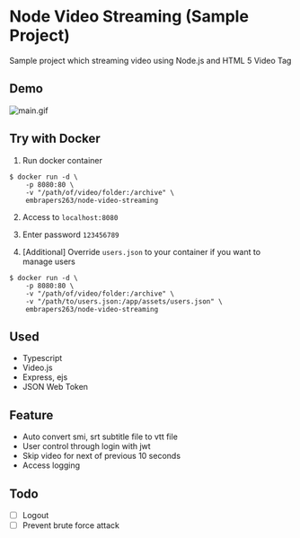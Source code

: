 # Node Video Streaming (Sample Project)

Sample project which streaming video using Node.js and HTML 5 Video Tag

## Demo

![main.gif](https://github.com/Noverish/Node-Video-Streaming/blob/master/readme/main.gif?raw=true)

## Try with Docker

1) Run docker container

```shell
$ docker run -d \
    -p 8080:80 \
    -v "/path/of/video/folder:/archive" \
    embrapers263/node-video-streaming
```

2) Access to `localhost:8080`

3) Enter password `123456789`

4) [Additional] Override `users.json` to your container if you want to manage users

```shell
$ docker run -d \
    -p 8080:80 \
    -v "/path/of/video/folder:/archive" \
    -v "/path/to/users.json:/app/assets/users.json" \
    embrapers263/node-video-streaming
```

## Used

- Typescript
- Video.js
- Express, ejs
- JSON Web Token

## Feature

- Auto convert smi, srt subtitle file to vtt file
- User control through login with jwt
- Skip video for next of previous 10 seconds
- Access logging

## Todo

- [ ] Logout
- [ ] Prevent brute force attack
